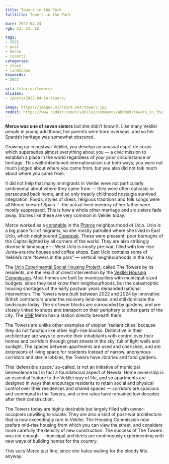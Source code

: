 ```yaml
---
title: Towers in the Park
fulltitle: Towers in the Park

date: 2022-04-24
rgb: 53, 53, 62

tags: 
- 2022
- post
- merce
- coretti
categories:
- story
- landscape
keywords:
- 2022

url: /stories/towers/
aliases:
- /posts/2022-04-24-towers/

image: https://images.millmint.net/towers.jpg
reddit: https://www.reddit.com/r/vekllei/comments/ub0mo9/towers_in_the_park/
---
```


**Merce was one of seven sisters** but she didn’t know it. Like many Vekllei people in young adulthood, her parents were born overseas, and so her Spanish heritage was somewhat obscured. 

Growing up in postwar Vekllei, you develop an unusual esprit de corps which supersedes almost everything about you — a civic mission to establish a place in the world regardless of your prior circumstance or heritage. This well-intentioned internationalism cut both ways; you were not much judged about where you came from, but you also did not talk much about where you came from. 

It did not help that many immigrants in Vekllei were not particularly sentimental about where they came from — they were often outcasts or persecuted back home, and so only treacly childhood nostalgia survived integration. Foods, styles of dress, religious traditions and folk songs were all Merce knew of Spain — the actual lived memory of her father were mostly suppressed. This is how a whole other marriage and six sisters fade away. Stories like these are very common in Vekllei today.

Merce worked as a [constable](/posts/2022-01-11-police/) in the [Pharos](/factbook/landscape/boroughs/pharos/) neighbourhood of Uclo. Uclo is a big place full of migrants, so she mostly patrolled where she lived in East Uclo, which neighboured [Copetpek](/factbook/landscape/boroughs/pharos/#copetpek). These were pleasant, poor boroughs of the Capital lighted by all corners of the world. They are also strikingly diverse in landscape — West Uclo is mostly pre-war, filled with low-rise Junta-era row houses and coffee shops. East Uclo contains some of Vekllei’s rare “towers in the park” — vertical neighbourhoods in the sky. 

The [Uclo Experimental Social Housing Project](/factbook/landscape/boroughs/pharos/#uclo-experimental-social-housing-project), called The Towers by its residents, are the result of direct intervention by the [Vekllei Housing Commission](/factbook/society/government/#vekllei-housing-commission). Most homes are built by municipalities with municipal-sized budgets, since they best know their neighbourhoods, but the catastrophic housing shortages of the early postwar years demanded national intervention. The Towers were built between 2022 and 2024 by innovative British contractors under the recovery lend-lease, and still dominate the landscape today. The six tower blocks are surrounded by gardens, and are closely linked to shops and transport on their periphery to other parts of the city. The [VNR](/factbook/society/industry/rail/) Metro has a station directly beneath them.

The Towers are unlike other examples of utopian ‘radiant cities’ because they do not function like other high-rise blocks. Distinctive in their architecture are ways to provide their inhabitants with control over their homes and corridors through great streets in the sky, full of light wells and sunlight. The spaces between apartments are used and cherished, and are extensions of living space for residents Instead of narrow, anonymous corridors and sterile lobbies, the Towers have libraries and food gardens.

This ‘defensible space,’ so-called, is not an initiative of municipal benevolence but in fact a foundational aspect of Newda. Home ownership is an essential feature to the Vekllei way of life, and so apartments are designed in ways that encourage residents to retain social and physical control over their residences and shared spaces — corridors are spacious and communal in the Towers, and crime rates have remained low decades after their construction.

The Towers today are highly desirable but largely filled with owner-occupiers unwilling to vacate. They are also a kind of post-war architecture that is now exceedingly rare in Vekllei. The Housing Commission now prefers mid-rise housing from which you can view the street, and considers more carefully the density of new construction. The success of The Towers was not enough — municipal architects are continuously experimenting with new ways of building homes for the country.

This suits Merce just fine, since she hates waiting for the bloody lifts anyway.